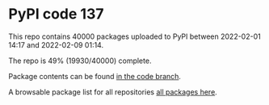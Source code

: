 # PyPI code 137

This repo contains 40000 packages uploaded to PyPI between 
2022-02-01 14:17 and 2022-02-09 01:14.

The repo is 49% (19930/40000) complete.

Package contents can be found [in the code branch](https://github.com/pypi-data/pypi-mirror-137/tree/code/packages).

A browsable package list for all repositories [all packages here](https://pypi-data.github.io/website/repositories/pypi-mirror-137).


